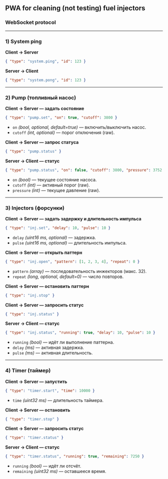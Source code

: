 ## PWA for cleaning (not testing) fuel injectors
### WebSocket protocol

---

### 1) System ping

**Client → Server**
```json
{ "type": "system.ping", "id": 123 }
```

**Server → Client**
```json
{ "type": "system.pong", "id": 123 }
```

---

### 2) Pump (топливный насос)

**Client → Server — задать состояние**
```json
{ "type": "pump.set", "on": true, "cutoff": 3800 }
```
- `on` *(bool, optional, default=true)* — включить/выключить насос.
- `cutoff` *(int, optional)* — порог отключения (raw).

**Client → Server — запрос статуса**
```json
{ "type": "pump.status" }
```

**Server → Client — статус**
```json
{ "type": "pump.status", "on": false, "cutoff": 3800, "pressure": 3752 }
```
- `on` *(bool)* — текущее состояние насоса.
- `cutoff` *(int)* — активный порог (raw).
- `pressure` *(int)* — текущее давление (raw).

---

### 3) Injectors (форсунки)

**Client → Server — задать задержку и длительность импульса**
```json
{ "type": "inj.set", "delay": 10, "pulse": 10 }
```
- `delay` *(uint16 ms, optional)* — задержка.
- `pulse` *(uint16 ms, optional)* — длительность импульса.

**Client → Server — открыть паттерн**
```json
{ "type": "inj.open", "pattern": [1, 2, 3, 4], "repeat": 0 }
```
- `pattern` *(array<uint8>)* — последовательность инжекторов (макс. 32).
- `repeat` *(long, optional, default=0)* — число повторов.

**Client → Server — остановить паттерн**
```json
{ "type": "inj.stop" }
```

**Client → Server — запросить статус**
```json
{ "type": "inj.status" }
```

**Server → Client — статус**
```json
{ "type": "inj.status", "running": true, "delay": 10, "pulse": 10 }
```
- `running` *(bool)* — идёт ли выполнение паттерна.
- `delay` *(ms)* — активная задержка.
- `pulse` *(ms)* — активная длительность.

---

### 4) Timer (таймер)

**Client → Server — запустить**
```json
{ "type": "timer.start", "time": 10000 }
```
- `time` *(uint32 ms)* — длительность таймера.

**Client → Server — остановить**
```json
{ "type": "timer.stop" }
```

**Client → Server — запросить статус**
```json
{ "type": "timer.status" }
```

**Server → Client — статус**
```json
{ "type": "timer.status", "running": true, "remaining": 7250 }
```
- `running` *(bool)* — идёт ли отсчёт.
- `remaining` *(uint32 ms)* — оставшееся время.

